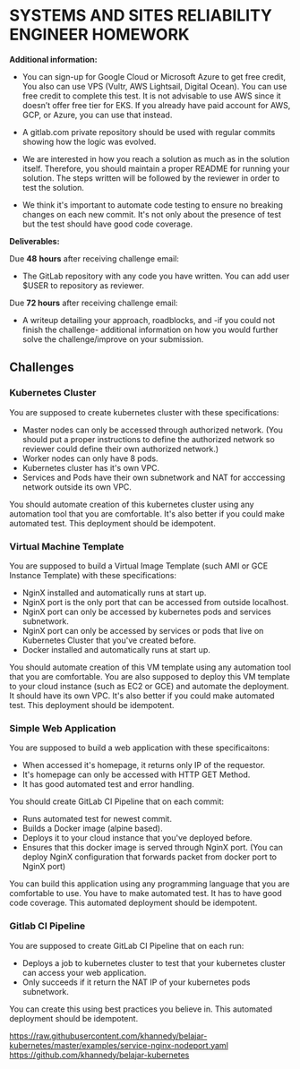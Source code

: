 # SYSTEMS AND SITES RELIABILITY ENGINEER HOMEWORK

**Additional information:**

- You can sign-up for Google Cloud or Microsoft Azure to get free credit, You also can use VPS (Vultr, AWS Lightsail, Digital Ocean). You can use free credit to complete this test. It is not advisable to use AWS since it doesn’t offer free tier for EKS. If you already have paid account for AWS, GCP, or Azure, you can use that instead.

- A gitlab.com private repository should be used with regular commits showing how the logic was evolved.

- We are interested in how you reach a solution as much as in the solution itself. Therefore, you should maintain a proper README for running your solution. The steps written will be followed by the reviewer in order to test the solution.
- We think it's important to automate code testing to ensure no breaking changes on each new commit. It's not only about the presence of test but the test should have good code coverage.

**Deliverables:**

Due **48** **hours** after receiving challenge email:

- The GitLab repository with any code you have written. You can add user $USER to repository as reviewer.

Due **72 hours** after receiving challenge email:

- A writeup detailing your approach, roadblocks, and -if you could not finish the challenge- additional information on how you would further solve the challenge/improve on your submission.

## Challenges

### Kubernetes Cluster

You are supposed to create kubernetes cluster with these specifications:

- Master nodes can only be accessed through authorized network. (You should put a proper instructions to define the authorized network so reviewer could define their own authorized network.)
- Worker nodes can only have 8 pods.
- Kubernetes cluster has it's own VPC.
- Services and Pods have their own subnetwork and NAT for acccessing network outside its own VPC.

You should automate creation of this kubernetes cluster using any automation tool that you are comfortable. It's also better if you could make automated test. This deployment should be idempotent.

### Virtual Machine Template

You are supposed to build a Virtual Image Template (such AMI or GCE Instance Template) with these specifications:

- NginX installed and automatically runs at start up.
- NginX port is the only port that can be accessed from outside localhost.
- NginX port can only be accessed by kubernetes pods and services subnetwork.
- NginX port can only be accessed by services or pods that live on Kubernetes Cluster that you've created before.
- Docker installed and automatically runs at start up.

You should automate creation of this VM template using any automation tool that you are comfortable. You are also supposed to deploy this VM template to your cloud instance (such as EC2 or GCE) and automate the deployment. It should have its own VPC. It's also better if you could make automated test.  This deployment should be idempotent.

### Simple Web Application

You are supposed to build a web application with these specificaitons:

- When accessed it's homepage, it returns only IP of the requestor.
- It's homepage can only be accessed with HTTP GET Method.
- It has good automated test and error handling.

You should create GitLab CI Pipeline that on each commit:

- Runs automated test for newest commit.
- Builds a Docker image (alpine based).
- Deploys it to your cloud instance that you've deployed before.
- Ensures that this docker image is served through NginX port. (You can deploy NginX configuration that forwards packet from docker port to NginX port)

You can build this application using any programming language that you are comfortable to use. You have to make automated test. It has to have good code coverage. This automated deployment should be idempotent.

### Gitlab CI Pipeline

You are supposed to create GitLab CI Pipeline that on each run: 

- Deploys a job to kubernetes cluster to test that your kubernetes cluster can access your web application.
- Only succeeds if it return the NAT IP of your kubernetes pods subnetwork.

You can create this using best practices you believe in. This automated deployment should be idempotent.


https://raw.githubusercontent.com/khannedy/belajar-kubernetes/master/examples/service-nginx-nodeport.yaml
https://github.com/khannedy/belajar-kubernetes

